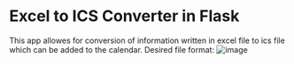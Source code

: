 # Excel to ICS Converter in Flask

This app allowes for conversion of information written in excel file to ics file which can be added to the calendar.
Desired file format:
![image](https://user-images.githubusercontent.com/45422424/137816215-4834b4e7-9100-4ff8-829c-f8de0ee09770.png)

